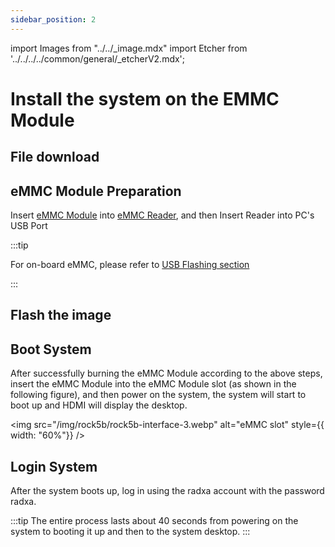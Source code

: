 ```yaml
---
sidebar_position: 2
---
```


import Images from "../../\_image.mdx"
import Etcher from '../../../../common/general/\_etcherV2.mdx';

# Install the system on the EMMC Module

## File download

<Images loader={false} rock5b_system_img={true} rock5bp_system_img={true} spi_img={false} />

## eMMC Module Preparation

Insert [eMMC Module](../../../../accessories/emmc_module) into [eMMC Reader](../../../../accessories/emmc_reader), and then Insert Reader into PC's USB Port

:::tip

For on-board eMMC, please refer to [USB Flashing section](../../low-level-dev/maskrom/)

:::

## Flash the image

<Etcher/>

## Boot System

After successfully burning the eMMC Module according to the above steps, insert the eMMC Module into the eMMC Module slot (as shown in the following figure), and then power on the system, the system will start to boot up and HDMI will display the desktop.

<img
src="/img/rock5b/rock5b-interface-3.webp"
alt="eMMC slot"
style={{ width: "60%"}}
/>

## Login System

After the system boots up, log in using the radxa account with the password radxa.

:::tip
The entire process lasts about 40 seconds from powering on the system to booting it up and then to the system desktop.
:::
